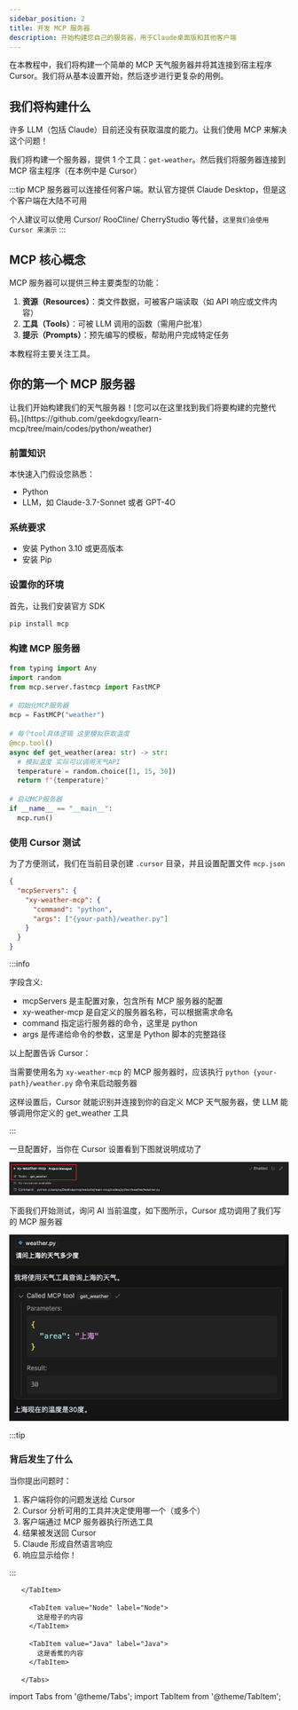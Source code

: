 ```yaml
---
sidebar_position: 2
title: 开发 MCP 服务器
description: 开始构建您自己的服务器，用于Claude桌面版和其他客户端
---
```


在本教程中，我们将构建一个简单的 MCP 天气服务器并将其连接到宿主程序 Cursor。我们将从基本设置开始，然后逐步进行更复杂的用例。

## 我们将构建什么

许多 LLM（包括 Claude）目前还没有获取温度的能力。让我们使用 MCP 来解决这个问题！

我们将构建一个服务器，提供 1 个工具：`get-weather`。然后我们将服务器连接到 MCP 宿主程序（在本例中是 Cursor）

:::tip
MCP 服务器可以连接任何客户端。默认官方提供 Claude Desktop，但是这个客户端在大陆不可用

个人建议可以使用 Cursor/ RooCline/ CherryStudio 等代替，`这里我们会使用 Cursor 来演示`
:::

## MCP 核心概念

MCP 服务器可以提供三种主要类型的功能：

1. **资源（Resources）**：类文件数据，可被客户端读取（如 API 响应或文件内容）
2. **工具（Tools）**：可被 LLM 调用的函数（需用户批准）
3. **提示（Prompts）**：预先编写的模板，帮助用户完成特定任务

本教程将主要关注工具。

## 你的第一个 MCP 服务器

<Tabs>
  <TabItem value="Python" label="Python">
让我们开始构建我们的天气服务器！[您可以在这里找到我们将要构建的完整代码。](https://github.com/geekdogxy/learn-mcp/tree/main/codes/python/weather)

### 前置知识

本快速入门假设您熟悉：

- Python
- LLM，如 Claude-3.7-Sonnet 或者 GPT-4O

### 系统要求

- 安装 Python 3.10 或更高版本
- 安装 Pip

### 设置你的环境

首先，让我们安装官方 SDK

```bash
pip install mcp
```

### 构建 MCP 服务器

```python
from typing import Any
import random
from mcp.server.fastmcp import FastMCP

# 初始化MCP服务器
mcp = FastMCP("weather")

# 每个tool具体逻辑 这里模拟获取温度
@mcp.tool()
async def get_weather(area: str) -> str:
  # 模拟温度 实际可以调用天气API
  temperature = random.choice([1, 15, 30])
  return f"{temperature}"

# 启动MCP服务器
if __name__ == "__main__":
  mcp.run()
```

### 使用 Cursor 测试

为了方便测试，我们在当前目录创建 `.cursor` 目录，并且设置配置文件 `mcp.json`

```json
{
  "mcpServers": {
    "xy-weather-mcp": {
      "command": "python",
      "args": ["{your-path}/weather.py"]
    }
  }
}
```

:::info

字段含义:

- mcpServers 是主配置对象，包含所有 MCP 服务器的配置
- xy-weather-mcp 是自定义的服务器名称，可以根据需求命名
- command 指定运行服务器的命令，这里是 python
- args 是传递给命令的参数，这里是 Python 脚本的完整路径

以上配置告诉 Cursor：

当需要使用名为 `xy-weather-mcp` 的 MCP 服务器时，应该执行 `python {your-path}/weather.py` 命令来启动服务器

这样设置后，Cursor 就能识别并连接到你的自定义 MCP 天气服务器，使 LLM 能够调用你定义的 get_weather 工具

:::

一旦配置好，当你在 Cursor 设置看到下图就说明成功了

![](./img/cursor-mcp-server.png)

下面我们开始测试，询问 AI 当前温度，如下图所示，Cursor 成功调用了我们写的 MCP 服务器

![](./img/cursor-use-mcp.png)

:::tip

### 背后发生了什么

当你提出问题时：

1.  客户端将你的问题发送给 Cursor
2.  Cursor 分析可用的工具并决定使用哪一个（或多个）
3.  客户端通过 MCP 服务器执行所选工具
4.  结果被发送回 Cursor
5.  Claude 形成自然语言响应
6.  响应显示给你！

:::

       </TabItem>

         <TabItem value="Node" label="Node">
           这是橙子的内容
         </TabItem>

         <TabItem value="Java" label="Java">
           这是香蕉的内容
         </TabItem>

       </Tabs>

import Tabs from '@theme/Tabs';
import TabItem from '@theme/TabItem';
